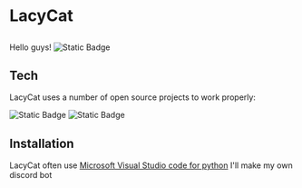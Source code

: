 # LacyCat
## 
 Hello guys!
![Static Badge](https://img.shields.io/badge/bulid-profile-blue?style=flat-square&logo=discord&logoColor=blue&label=My%20discord&labelColor=white&color=hex&link=https%3A%2F%2Fdiscordapp.com%2Fusers%2F888667076795961414)


## Tech

LacyCat uses a number of open source projects to work properly:

 ![Static Badge](https://img.shields.io/badge/bulid-for%20Python-yellow?style=flat-square&logo=Visual%20studio%20code&label=%20Visual%20studio%20code&labelColor=blue&https%3A%2F%2Fcode.visualstudio.com%2FDocs%2Flanguages%2FPython)
![Static Badge](https://img.shields.io/badge/bulid-for%20Javascript-red?style=flat-square&logo=javascript&logoColor=red&label=%20Visual%20studio%20code&labelColor=bluelink=https%3A%2F%2Fcode.visualstudio.com%2FDocs%2Flanguages%2Fjavascript)


## Installation

LacyCat often use [Microsoft Visual Studio code for python](https://code.visualstudio.com/docs/languages/python)
I'll make my own discord bot


